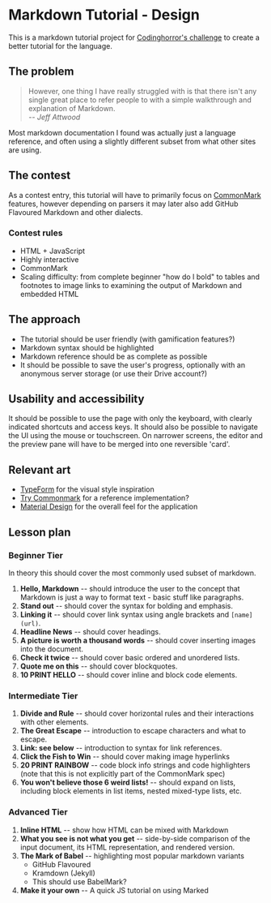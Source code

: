 # Markdown Tutorial - Design

This is a markdown tutorial project for [Codinghorror's challenge][1] to create
a better tutorial for the language.

## The problem

> However, one thing I have really struggled with is that there isn't any single
> great place to refer people to with a simple walkthrough and
> explanation of Markdown.  
> _-- Jeff Attwood_

Most markdown documentation I found was actually just a language reference,
and often using a slightly different subset from what other sites are using.

## The contest

As a contest entry, this tutorial will have to primarily focus on
[CommonMark][2] features, however depending on parsers it may later also add
GitHub Flavoured Markdown and other dialects.

### Contest rules

* HTML + JavaScript
* Highly interactive
* CommonMark
* Scaling difficulty: from complete beginner "how do I bold" to tables and
footnotes to image links to examining the output of Markdown and embedded HTML

## The approach

* The tutorial should be user friendly (with gamification features?)
* Markdown syntax should be highlighted
* Markdown reference should be as complete as possible
* It should be possible to save the user's progress, optionally with
an anonymous server storage (or use their Drive account?)

## Usability and accessibility

It should be possible to use the page with only the keyboard, with clearly
indicated shortcuts and access keys. It should also be possible to navigate
the UI using the mouse or touchscreen. On narrower screens, the editor and the
preview pane will have to be merged into one reversible 'card'.

## Relevant art

* [TypeForm][3] for the visual style inspiration
* [Try Commonmark][4] for a reference implementation?
* [Material Design][5] for the overall feel for the application

## Lesson plan

### Beginner Tier

In theory this should cover the most commonly used subset of markdown.

1. **Hello, Markdown** -- should introduce the user to the concept that Markdown
is just a way to format text - basic stuff like paragraphs.
2. **Stand out** -- should cover the syntax for bolding and emphasis.
3. **Linking it** -- should cover link syntax using angle brackets and
`[name](url)`.
4. **Headline News** -- should cover headings.
5. **A picture is worth a thousand words** -- should cover inserting images into
the document.
6. **Check it twice** -- should cover basic ordered and unordered lists.
7. **Quote me on this** -- should cover blockquotes.
8. **10 PRINT HELLO** -- should cover inline and block code elements.

### Intermediate Tier

1. **Divide and Rule** -- should cover horizontal rules and their interactions
with other elements.
2. **The Great Escape** -- introduction to escape characters and what to escape.
3. **Link: see below** -- introduction to syntax for link references.
4. **Click the Fish to Win** -- should cover making image hyperlinks
5. **20 PRINT RAINBOW** -- code block info strings and code highlighters (note
that this is not explicitly part of the CommonMark spec)
6. **You won't believe those 6 weird lists!** -- should expand on lists,
including block elements in list items, nested mixed-type lists, etc.

### Advanced Tier

1. **Inline HTML** -- show how HTML can be mixed with Markdown
3. **What you see is not what you get** -- side-by-side comparison of the input
document, its HTML representation, and rendered version.
3. **The Mark of Babel** -- highlighting most popular markdown variants
    * GitHub Flavoured
    * Kramdown (Jekyll)
    * This should use BabelMark?
4. **Make it your own** -- A quick JS tutorial on using Marked

[1]: http://blog.codinghorror.com/toward-a-better-markdown-tutorial/
[2]: http://commonmark.org/
[3]: http://www.typeform.com/examples
[4]: http://spec.commonmark.org/dingus/
[5]: http://www.google.com/design/spec/material-design/introduction.html
